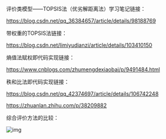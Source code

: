 评价类模型——TOPSIS法（优劣解距离法）学习笔记链接：

https://blog.csdn.net/qq_36384657/article/details/98188769

带权重的TOPSIS法链接：

https://blog.csdn.net/limiyudianzi/article/details/103410150

熵值法赋权即代码实现链接：

https://www.cnblogs.com/zhumengdexiaobai/p/9491484.html

秩和比法即代码实现链接：

https://blog.csdn.net/qq_42374697/article/details/106742248

https://zhuanlan.zhihu.com/p/38209882

综合评价方法的比较：

![img](file:///E:\Temp\ksohtml\wps7236.tmp.jpg)